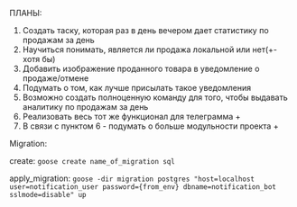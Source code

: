 ПЛАНЫ:
1) Создать таску, которая раз в день вечером дает статистику по продажам за день
2) Научиться понимать, является ли продажа локальной или нет(+- хотя бы)
3) Добавить изображение проданного товара в уведомление о продаже/отмене
4) Подумать о том, как лучше присылать такое уведомления
5) Возможно создать полноценную команду для того, чтобы выдавать аналитику по продажам за день
6) Реализовать весь тот же функционал для телеграмма           +
7) В связи с пунктом 6 - подумать о больше модульности проекта +

Migration: 

create: ```goose create name_of_migration sql```

apply_migration: ```goose -dir migration postgres "host=localhost user=notification_user password={from_env} dbname=notification_bot sslmode=disable" up```
